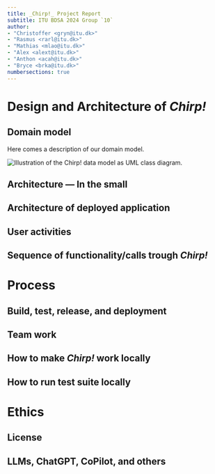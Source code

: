 ```yaml
---
title: _Chirp!_ Project Report
subtitle: ITU BDSA 2024 Group `10`
author:
- "Christoffer <gryn@itu.dk>"
- "Rasmus <rarl@itu.dk>"
- "Mathias <mlao@itu.dk>"
- "Alex <alext@itu.dk>"
- "Anthon <acah@itu.dk>"
- "Bryce <brka@itu.dk>"
numbersections: true
---
```


# Design and Architecture of _Chirp!_

## Domain model

Here comes a description of our domain model.

![Illustration of the _Chirp!_ data model as UML class diagram.](docs/images/domain_model.png)

## Architecture — In the small

## Architecture of deployed application

## User activities

## Sequence of functionality/calls trough _Chirp!_

# Process

## Build, test, release, and deployment

## Team work

## How to make _Chirp!_ work locally

## How to run test suite locally

# Ethics

## License

## LLMs, ChatGPT, CoPilot, and others
